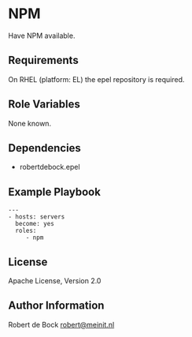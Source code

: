 NPM
=========

Have NPM available.

Requirements
------------

On RHEL (platform: EL) the epel repository is required.

Role Variables
--------------

None known.

Dependencies
------------

- robertdebock.epel

Example Playbook
----------------

```
---
- hosts: servers
  become: yes
  roles:
     - npm
```

License
-------

Apache License, Version 2.0

Author Information
------------------

Robert de Bock <robert@meinit.nl>
